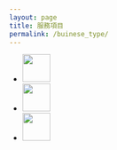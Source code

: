 ```yaml
---
layout: page
title: 服務項目
permalink: /buinese_type/
---
```

<div>
	<ul>
		<li><img src='../_svg/feature/goverment.svg' width="50" height="50"></li>
		<li><img src='../_svg/feature/briefcase-fill.svg' width="50" height="50"></li>
		<li><img src='../_svg/feature/hand-shake.svg' width="50" height="50"></li>
	</ul>
</div>
